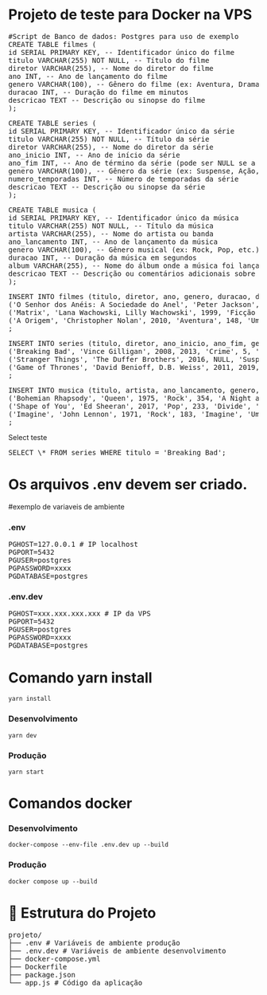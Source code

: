 # Projeto de teste para Docker na VPS

<pre>
#Script de Banco de dados: Postgres para uso de exemplo
CREATE TABLE filmes (
id SERIAL PRIMARY KEY, -- Identificador único do filme
titulo VARCHAR(255) NOT NULL, -- Título do filme
diretor VARCHAR(255), -- Nome do diretor do filme
ano INT, -- Ano de lançamento do filme
genero VARCHAR(100), -- Gênero do filme (ex: Aventura, Drama, etc.)
duracao INT, -- Duração do filme em minutos
descricao TEXT -- Descrição ou sinopse do filme
);
</pre>
<pre>
CREATE TABLE series (
id SERIAL PRIMARY KEY, -- Identificador único da série
titulo VARCHAR(255) NOT NULL, -- Título da série
diretor VARCHAR(255), -- Nome do diretor da série
ano_inicio INT, -- Ano de início da série
ano_fim INT, -- Ano de término da série (pode ser NULL se a série ainda estiver no ar)
genero VARCHAR(100), -- Gênero da série (ex: Suspense, Ação, etc.)
numero_temporadas INT, -- Número de temporadas da série
descricao TEXT -- Descrição ou sinopse da série
);
</pre>
<pre>
CREATE TABLE musica (
id SERIAL PRIMARY KEY, -- Identificador único da música
titulo VARCHAR(255) NOT NULL, -- Título da música
artista VARCHAR(255), -- Nome do artista ou banda
ano_lancamento INT, -- Ano de lançamento da música
genero VARCHAR(100), -- Gênero musical (ex: Rock, Pop, etc.)
duracao INT, -- Duração da música em segundos
album VARCHAR(255), -- Nome do álbum onde a música foi lançada
descricao TEXT -- Descrição ou comentários adicionais sobre a música
);
</pre>
<pre>
INSERT INTO filmes (titulo, diretor, ano, genero, duracao, descricao) VALUES
('O Senhor dos Anéis: A Sociedade do Anel', 'Peter Jackson', 2001, 'Aventura', 178, 'A jornada épica de um hobbit e seus amigos para destruir o anel do poder e salvar a Terra-Média.'),
('Matrix', 'Lana Wachowski, Lilly Wachowski', 1999, 'Ficção Científica', 136, 'Um hacker descobre que a realidade em que vive é uma simulação criada por máquinas.'),
('A Origem', 'Christopher Nolan', 2010, 'Aventura', 148, 'Um ladrão especializado em invadir os sonhos das pessoas é contratado para realizar o maior golpe de sua carreira.')
;
</pre>
<pre>
INSERT INTO series (titulo, diretor, ano_inicio, ano_fim, genero, numero_temporadas, descricao) VALUES
('Breaking Bad', 'Vince Gilligan', 2008, 2013, 'Crime', 5, 'A história de um professor de química que se transforma em um fabricante de metanfetamina para garantir o futuro financeiro de sua família.'),
('Stranger Things', 'The Duffer Brothers', 2016, NULL, 'Suspense', 4, 'Um grupo de crianças tenta resgatar seu amigo desaparecido e enfrenta fenômenos paranormais em sua pequena cidade.'),
('Game of Thrones', 'David Benioff, D.B. Weiss', 2011, 2019, 'Fantasia', 8, 'Lutas pelo poder entre casas nobres em um reino fictício com dragões, magia e traições.')
;
</pre>
<pre>
INSERT INTO musica (titulo, artista, ano_lancamento, genero, duracao, album, descricao) VALUES
('Bohemian Rhapsody', 'Queen', 1975, 'Rock', 354, 'A Night at the Opera', 'Uma das músicas mais icônicas da história do rock, famosa por sua estrutura incomum e poder vocal.'),
('Shape of You', 'Ed Sheeran', 2017, 'Pop', 233, 'Divide', 'Uma das músicas mais populares do Ed Sheeran, com um ritmo envolvente e letra sobre amor e relacionamentos.'),
('Imagine', 'John Lennon', 1971, 'Rock', 183, 'Imagine', 'Uma música que transmite uma mensagem de paz e esperança, imaginando um mundo sem divisões.')
;
</pre>
<p> Select teste</p>
<pre>
SELECT \* FROM series WHERE titulo = 'Breaking Bad';
</pre>

# Os arquivos .env devem ser criado.
#exemplo de variaveis de ambiente
### .env
<pre>
PGHOST=127.0.0.1 # IP localhost
PGPORT=5432
PGUSER=postgres
PGPASSWORD=xxxx
PGDATABASE=postgres
</pre>
### .env.dev
<pre>
PGHOST=xxx.xxx.xxx.xxx # IP da VPS
PGPORT=5432
PGUSER=postgres
PGPASSWORD=xxxx
PGDATABASE=postgres
</pre>

# Comando yarn install
<code>yarn install</code>
### Desenvolvimento
<code>yarn dev</code>
### Produção
<code>yarn start</code>

# Comandos docker
### Desenvolvimento
<code>docker-compose --env-file .env.dev up --build</code>
### Produção
<code>docker compose up --build</code>

# 📁 Estrutura do Projeto
<pre>
projeto/
├── .env # Variáveis de ambiente produção
├── .env.dev # Variáveis de ambiente desenvolvimento
├── docker-compose.yml
├── Dockerfile
├── package.json
└── app.js # Código da aplicação
</pre>